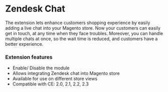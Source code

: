 # Zendesk Chat

The extension lets enhance customers shopping experience by easily adding a live chat into your Magento store. Now your customers can easily get in touch, at any time when they face troubles.  Moreover, you can handle multiple chats at once, so the wait time is reduced, and customers have a better experience.

### Extension features

* Enable/ Disable the module 
* Allows integrating Zendesk chat into Magento store
* Available for use on different store views
* Compatible with CE: 2.0, 2.1, 2.2, 2.3
